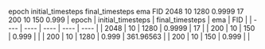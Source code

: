 epoch initial_timesteps final_timesteps   ema      FID
2048       10                1280        0.9999    17 \
200        10                150         0.999
|  epoch   | initial_timesteps  | final_timesteps | ema | FID |
|  ----    |    ----   |    ----    |     ----   |   ----  | 
|   2048   |     10    |    1280    |    0.9999  |    17   |
|   200    |     10    |    150     |    0.999   |         |
|   200    |     10    |    1280    |    0.999   | 361.96563 |
|   200    |     10    |    150     |    0.999   |         |
